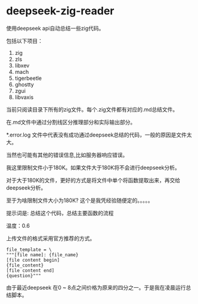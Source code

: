 # deepseek-zig-reader
使用deepseek api自动总结一些zig代码。

包括以下项目：
1. zig
2. zls
3. libxev
4. mach
5. tigerbeetle
6. ghostty
7. zgui
8. libvaxis

当前只阅读目录下所有的zig文件。每个.zig文件都有对应的.md总结文件。

在.md文件中通过分割线区分推理部分和实际输出部分。

*.error.log 文件中代表没有成功通过deepseek总结的代码，一般的原因是文件太大。

当然也可能有其他的错误信息,比如服务器响应错误。

我这里限制文件小于180K。如果文件大于180K将不会进行deepseek分析。

对于大于180K的文件，更好的方式是将文件中单个将函数提取出来，再交给deepseek分析。

至于为啥限制文件大小为180K? 这个是我凭经验随便定的。。。。。

提示词是: 总结这个代码，总结主要函数的流程

温度：0.6

上传文件的格式采用官方推荐的方式。

```
file_template = \
"""[file name]: {file_name}
[file content begin]
{file_content}
[file content end]
{question}"""
```

由于最近deepseek 在0 ~ 8点之间价格为原来的四分之一。于是我在凌晨运行总结脚本。



